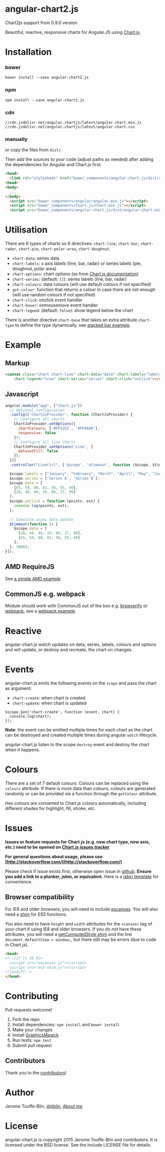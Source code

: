 # angular-chart2.js

Chart2js support from 0.9.0 version

Beautiful, reactive, responsive charts for Angular.JS using [Chart.js](http://www.chartjs.org/). 

# Installation

### bower

    bower install --save angular-chart2.js

### npm

    npm install --save angular-chart2.js

### cdn

    //cdn.jsdelivr.net/angular.chartjs/latest/angular-chart.min.js
    //cdn.jsdelivr.net/angular.chartjs/latest/angular-chart.css

### manually

or copy the files from `dist/`. 

Then add the sources to your code (adjust paths as needed) after 
adding the dependencies for Angular and Chart.js first:

```html
<head>
  <link rel="stylesheet" href="bower_components/angular-chart.js/dist/angular-chart.css" />
<head>
<body>
  ...
</body>
  <script src="bower_components/angular/angular.min.js"></script>
  <script src="bower_components/Chart.js/Chart.min.js"></script>
  <script src="bower_components/angular-chart.js/dist/angular-chart.min.js"></script>
```

# Utilisation

There are 6 types of charts so 6 directives: `chart-line`, `chart-bar`, `chart-radar`, `chart-pie`, 
`chart-polar-area`, `chart-doughnut`.

- `chart-data`: series data
- `chart-labels`: x axis labels (line, bar, radar) or series labels (pie, doughnut, polar area)
- `chart-options`: chart options (as from [Chart.js documentation](http://www.chartjs.org/docs/))
- `chart-series`: (default: `[]`): series labels (line, bar, radar)
- `chart-colours`: data colours (will use default colours if not specified)
- `get-colour`: function that returns a colour in case there are not enough (will use random colours if not specified)
- `chart-click`: onclick event handler
- `chart-hover`: onmousemove event handler
- `chart-legend`: (default: `false`): show legend below the chart

There is another directive `chart-base` that takes an extra attribute `chart-type` to define the type
dynamically, see [stacked bar example](http://jtblin.github.io/angular-chart.js/examples/stacked-bars.html).

# Example

## Markup

```html
<canvas class="chart chart-line" chart-data="data" chart-labels="labels" 
	chart-legend="true" chart-series="series" chart-click="onClick"></canvas> 
```

## Javascript

```javascript
angular.module("app", ["chart.js"])
  // Optional configuration
  .config(['ChartJsProvider', function (ChartJsProvider) {
    // Configure all charts
    ChartJsProvider.setOptions({
      chartColours: ['#FF5252', '#FF8A80'],
      responsive: false
    });
    // Configure all line charts
    ChartJsProvider.setOptions('Line', {
      datasetFill: false
    });
  }])
  .controller("LineCtrl", ['$scope', '$timeout', function ($scope, $timeout) {

  $scope.labels = ["January", "February", "March", "April", "May", "June", "July"];
  $scope.series = ['Series A', 'Series B'];
  $scope.data = [
    [65, 59, 80, 81, 56, 55, 40],
    [28, 48, 40, 19, 86, 27, 90]
  ];
  $scope.onClick = function (points, evt) {
    console.log(points, evt);
  };
  
  // Simulate async data update
  $timeout(function () {
    $scope.data = [
      [28, 48, 40, 19, 86, 27, 90],
      [65, 59, 80, 81, 56, 55, 40]
    ];
  }, 3000);
}]);
```

## AMD RequireJS

See [a simple AMD example](examples/amd.js)

## CommonJS e.g. webpack

Module should work with CommonJS out of the box e.g. [browserify](http://browserify.org/) or 
[webpack](http://webpack.github.io/), see a [webpack example](examples/webpack.config.js).

# Reactive

angular-chart.js watch updates on data, series, labels, colours and options and will update, or destroy and recreate, 
the chart on changes.

# Events

angular-chart.js emits the following events on the `scope` and pass the chart as argument:

* `chart-create`: when chart is created
* `chart-update`: when chart is updated

```
$scope.$on('chart-create', function (event, chart) {
  console.log(chart);
});
```

**Note**: the event can be emitted multiple times for each chart as the chart can be destroyed and
created multiple times during angular `watch` lifecycle.

angular-chart.js listen to the scope `destroy` event and destroy the chart when it happens.

# Colours

There are a set of 7 default colours. Colours can be replaced using the `colours` attribute.
If there is more data than colours, colours are generated randomly or can be provided 
via a function through the `getColour` attribute.

Hex colours are converted to Chart.js colours automatically, 
including different shades for highlight, fill, stroke, etc.

# Issues

**Issues or feature requests for Chart.js (e.g. new chart type, new axis, etc.) need to be opened on 
[Chart.js issues tracker](https://github.com/nnnick/Chart.js/issues)**

**For general questions about usage, please use [http://stackoverflow.com/](http://stackoverflow.com/)**
 
Please check if issue exists first, otherwise open issue in [github](https://github.com/jtblin/angular-chart.js/issues). 
**Ensure you add a link to a plunker, jsbin, or equivalent.** 
Here is a [jsbin template](http://jsbin.com/dufibi/3/edit?html,js,output) for convenience.

## Browser compatibility

For IE8 and older browsers, you will need 
to include [excanvas](https://code.google.com/p/explorercanvas/wiki/Instructions). 
You will also need a [shim](https://github.com/es-shims/es5-shim) for ES5 functions.

You also need to have  ```height``` and ```width``` attributes for the ```<canvas>``` tag of your chart if using IE8 and older browsers. If you *do not* have these attributes, you will need a 
[getComputedStyle shim](https://github.com/Financial-Times/polyfill-service/blob/master/polyfills/getComputedStyle/polyfill.js) and the line ```document.defaultView = window;```, but there still may be errors (due to code in Chart.js).

```html
<head>
<!--[if lt IE 9]>
  <script src="excanvas.js"></script>
  <script src="es5-shim.js"></script>
<![endif]-->
</head>
```

# Contributing
 
Pull requests welcome!

1. Fork the repo
1. Install dependencies: `npm install` and `bower install`
1. Make your changes
1. Install [GraphicsMagick](http://www.graphicsmagick.org/)
1. Run tests: `npm test`
1. Submit pull request

## Contributors

Thank you to the [contributors](https://github.com/jtblin/angular-chart.js/graphs/contributors)!

# Author

Jerome Touffe-Blin, [@jtblin](https://twitter.com/jtblin), [About me](http://about.me/jtblin)

# License

angular-chart.js is copyright 2015 Jerome Touffe-Blin and contributors. 
It is licensed under the BSD license. See the include LICENSE file for details.
